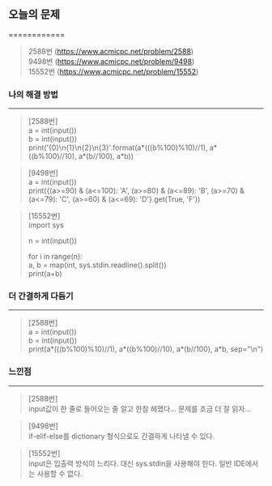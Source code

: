 ## 오늘의 문제
============

>2588번 (https://www.acmicpc.net/problem/2588)   
>9498번 (https://www.acmicpc.net/problem/9498)   
>15552번 (https://www.acmicpc.net/problem/15552)
   
### 나의 해결 방법
--------------
   
>[2588번]   
>a = int(input())   
>b = int(input())   
>print('{0}\n{1}\n{2}\n{3}'.format(a*(((b%100)%10)//1), a*((b%100)//10), a*(b//100), a*b))   
   
>[9498번]   
>a = int(input())   
>print({(a>=90) & (a<=100): 'A', (a>=80) & (a<=89): 'B', (a>=70) & (a<=79): 'C', (a>=60) & (a<=69): 'D'}.get(True, 'F'))   
   
>[15552번]   
>import sys   
>   
>n = int(input())   
>   
>for i in range(n):   
>    a, b = map(int, sys.stdin.readline().split())   
>    print(a+b)   
   
### 더 간결하게 다듬기
-----------------

>[2588번]   
>a = int(input())   
>b = int(input())   
>print(a*(((b%100)%10)//1), a*((b%100)//10), a*(b//100), a*b, sep="\n")   
   
   
### 느낀점
--------
>[2588번]   
>input값이 한 줄로 들어오는 줄 알고 한참 헤맸다... 문제를 조금 더 잘 읽자...

>[9498번]   
>if-elif-else를 dictionary 형식으로도 간결하게 나타낼 수 있다.

>[15552번]   
>input은 입출력 방식이 느리다. 대신 sys.stdin을 사용해야 한다. 일반 IDE에서는 사용할 수 없다.
